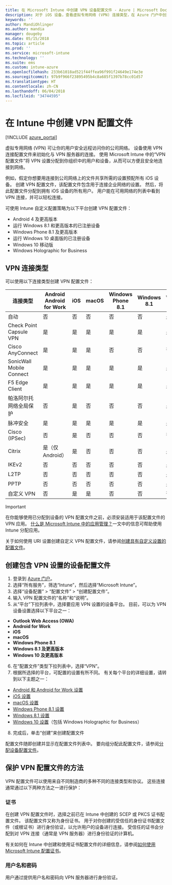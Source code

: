 ```yaml
---
title: 在 Microsoft Intune 中创建 VPN 设备配置文件 - Azure | Microsoft Docs
description: 对于 iOS 设备，查看虚拟专用网络 (VPN) 连接类型，在 Azure 门户中创建 VPN 设备配置文件，以及查看在 Microsoft Intune 中使用证书或用户名和密码来保护 VPN 配置文件的选项。
keywords: ''
author: MandiOhlinger
ms.author: mandia
manager: dougeby
ms.date: 05/15/2018
ms.topic: article
ms.prod: ''
ms.service: microsoft-intune
ms.technology: ''
ms.suite: ems
ms.custom: intune-azure
ms.openlocfilehash: 233b61018ad521f44ffea96f991f24649e174e3e
ms.sourcegitcommit: 97b9f966f23895495b4c8a685f1397b78cc01d57
ms.translationtype: HT
ms.contentlocale: zh-CN
ms.lasthandoff: 06/04/2018
ms.locfileid: "34744595"
---
```

# <a name="create-vpn-profiles-in-intune"></a>在 Intune 中创建 VPN 配置文件

[!INCLUDE [azure_portal](./includes/azure_portal.md)]

虚拟专用网络 (VPN) 可让你的用户安全远程访问你的公司网络。 设备使用 VPN 连接配置文件来初始化与 VPN 服务器的连接。 使用 Microsoft Intune 中的“VPN 配置文件”将 VPN 设置分配到你组织中的用户和设备，从而可以方便且安全地连接到网络。

例如，假定你想要用连接到公司网络上的文件共享所需的设置预配所有 iOS 设备。 创建 VPN 配置文件，该配置文件包含用于连接企业网络的设置。 然后，将此配置文件分配到拥有 iOS 设备的所有用户。 用户能在可用网络的列表中看到 VPN 连接，并可以轻松连接。

可使用 Intune 自定义配置策略为以下平台创建 VPN 配置文件：

* Android 4 及更高版本
* 运行 Windows 8.1 和更高版本的已注册设备
* Windows Phone 8.1 及更高版本
* 运行 Windows 10 桌面版的已注册设备
* Windows 10 移动版
* Windows Holographic for Business

## <a name="vpn-connection-types"></a>VPN 连接类型

可以使用以下连接类型创建 VPN 配置文件：

|连接类型|Android<br>Android for Work|iOS|macOS|Windows Phone 8.1|Windows 8.1|Windows 10|
|-|-|-|-|-|-|-|
|自动|否|否|否|否|否|是|
|Check Point Capsule VPN|是|是|是|是|是|是|
|Cisco AnyConnect|是|是|是|否|否|否|
|SonicWall Mobile Connect|是|是|是|是|是|是|
|F5 Edge Client|是|是|是|是|是|是|
|帕洛阿尔托网络全局保护|否|是|否|否|否|是|
|脉冲安全|是|是|是|是|是|是|
|Cisco (IPSec)|否|是|否|否|否|否|
|Citrix|是（仅 Android）|是|否|否|否|是|
|IKEv2|否|否|否|否|否|是|
|L2TP|否|否|否|否|否|是|
|PPTP|否|否|否|否|否|是|
|自定义 VPN|否|是|是|否|否|否|

> [!IMPORTANT]
> 在你能够使用已分配到设备的 VPN 配置文件之前，必须安装适用于该配置文件的 VPN 应用。 [什么是 Microsoft Intune 中的应用管理？](app-management.md)一文中的信息可帮助使用 Intune 分配应用。  

关于如何使用 URI 设置创建自定义 VPN 配置文件，请参阅[创建具有自定义设置的配置文件](custom-settings-configure.md)。

## <a name="create-a-device-profile-containing-vpn-settings"></a>创建包含 VPN 设置的设备配置文件

1. 登录到 [Azure 门户](https://portal.azure.com)。
2. 选择“所有服务”，筛选“Intune”，然后选择“Microsoft Intune”。
3. 选择“设备配置” > “配置文件” > “创建配置文件”。
4. 输入 VPN 配置文件的“名称”和“说明”。
5. 从“平台”下拉列表中，选择要应用 VPN 设置的设备平台。 目前，可以为 VPN 设备设置选择以下平台之一：
  - **Outlook Web Access (OWA)**
  - **Android for Work**
  - **iOS**
  - **macOS**
  - **Windows Phone 8.1**
  - **Windows 8.1 及更高版本**
  - **Windows 10 及更高版本**
6. 在“配置文件”类型下拉列表中，选择“VPN”。
7. 根据所选择的平台，可配置的设置有所不同。 有关每个平台的详细设置，请转到以下主题之一：
  - [Android 和 Android for Work 设置](vpn-settings-android.md)
  - [iOS 设置](vpn-settings-ios.md)
  - [macOS 设置](vpn-settings-macos.md)
  - [Windows Phone 8.1 设置](vpn-settings-windows-phone-8-1.md)
  - [Windows 8.1 设置](vpn-settings-windows-8-1.md)
  - [Windows 10 设置](vpn-settings-windows-10.md)（包括 Windows Holographic for Business）
8. 完成后，单击“创建”来创建配置文件

配置文件随即创建并显示在配置文件列表中。 要向组分配此配置文件，请参阅[分配设备配置文件](device-profile-assign.md)。

## <a name="methods-of-securing-vpn-profiles"></a>保护 VPN 配置文件的方法

VPN 配置文件可以使用来自不同制造商的多种不同的连接类型和协议。 这些连接通常通过以下两种方法之一进行保护：

### <a name="certificates"></a>证书

在创建 VPN 配置文件时，选择之前已在 Intune 中创建的 SCEP 或 PKCS 证书配置文件。 该配置文件又称为身份证书。 用于对你创建的受信任的身份证书配置文件（或根证书）进行身份验证，以允许用户的设备进行连接。 受信任的证书会分配到对 VPN 连接（通常是 VPN 服务器）进行身份验证的计算机。

有关如何在 Intune 中创建和使用证书配置文件的详细信息，请参阅[如何使用 Microsoft Intune 配置证书](certificates-configure.md)。

### <a name="user-name-and-password"></a>用户名和密码

用户通过提供用户名和密码向 VPN 服务器进行身份验证。
